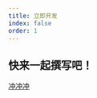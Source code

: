 ```yaml
---
title: 立即开发
index: false
order: 1
---
```


## 快来一起撰写吧！

[冲冲冲](https://github.com/DrAugus/draugus.github.io)
